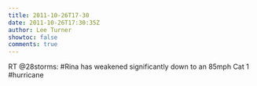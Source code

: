 ```yaml
---
title: 2011-10-26T17-30
date: 2011-10-26T17:30:35Z
author: Lee Turner
showtoc: false
comments: true
---
```


RT @28storms: #Rina has weakened significantly down to an 85mph Cat 1 #hurricane

